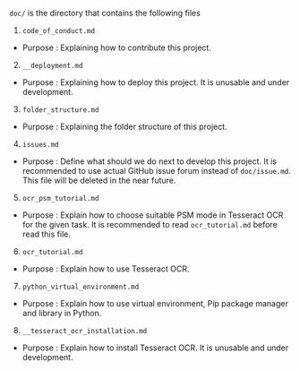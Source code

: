 `doc/` is the directory that contains the following files
1.	`code_of_conduct.md`
-	Purpose : Explaining how to contribute this project.
2.	`__deployment.md`
-	Purpose : Explaining how to deploy this project. It is unusable and under development.
3.	`folder_structure.md`
-	Purpose : Explaining the folder structure of this project.
4.	`issues.md`
-	Purpose : Define what should we do next to develop this project. It is recommended to use actual GitHub issue forum instead of `doc/issue.md`. This file will be deleted in the near future.
5.	`ocr_psm_tutorial.md`
-	Purpose : Explain how to choose suitable PSM mode in Tesseract OCR for the given task. It is recommended to read `ocr_tutorial.md` before read this file.
6.	`ocr_tutorial.md`
-	Purpose : Explain how to use Tesseract OCR.
7.	`python_virtual_environment.md`
-	Purpose : Explain how to use virtual environment, Pip package manager and library in Python.
8.	`__tesseract_ocr_installation.md`
-	Purpose : Explain how to install Tesseract OCR. It is unusable and under development.
